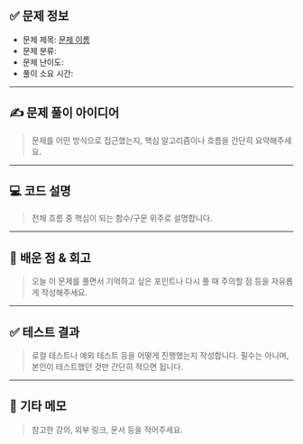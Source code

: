 ## ✅ 문제 정보

-   문제 제목: [문제 이름](https://www.acmicpc.net/problem/문제번호) <!-- ex. [미로 탐색](https://www.acmicpc.net/problem/2178) -->
-   문제 분류: <!-- ex. 그래프 탐색 (BFS), 자료구조 (스택) 등 -->
-   문제 난이도: <!-- ex. 🟢 실버2 / 🔵 골드5 -->
-   풀이 소요 시간: <!-- ex. ⏱️ 약 35분 -->

---

## ✍️ 문제 풀이 아이디어

> 문제를 어떤 방식으로 접근했는지, 핵심 알고리즘이나 흐름을 간단히 요약해주세요.

<!--
예:
- BFS로 최단 거리 탐색
- 방문 배열을 통해 중복 탐색 방지
- 큐를 사용해 레벨별로 순차 탐색
-->

---

## 💻 코드 설명

> 전체 흐름 중 핵심이 되는 함수/구문 위주로 설명합니다.

<!--
전체 흐름 중 핵심이 되는 함수/구문 위주로 설명합니다.
예:
- `BFS()` 함수로 (0,0)부터 탐색 시작
- 조건에 맞는 경우만 큐에 push
- 방문 시 거리 배열(dist)을 1씩 증가시키며 저장
-->

---

## 📌 배운 점 & 회고

> 오늘 이 문제를 풀면서 기억하고 싶은 포인트나 다시 풀 때 주의할 점 등을 자유롭게 작성해주세요.

<!--

예:
- BFS 구현에 익숙해졌음
- 큐에 넣는 조건 실수로 시간 많이 소모
-->

---

## ✅ 테스트 결과

> 로컬 테스트나 예외 테스트 등을 어떻게 진행했는지 작성합니다.
> 필수는 아니며, 본인이 테스트했던 것만 간단히 적으면 됩니다.

<!--

예:
- 예제 테스트: ✅
- 직접 만든 테스트 케이스:
  - 입력: ...
  - 예상 출력: ...
-->

---

## 📎 기타 메모

> 참고한 강의, 외부 링크, 문서 등을 적어주세요.

<!--
예:
- 바킹독 강의 - BFS 강의 참고
- [유튜브 링크](https://www.youtube.com/watch?v=example)
-->
